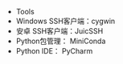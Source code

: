 * Tools
 * Windows SSH客户端：cygwin
 * 安卓 SSH客户端：JuicSSH
 * Python包管理： MiniConda
 * Python IDE： PyCharm
